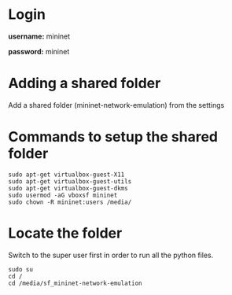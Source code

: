 
# Login
**username:** mininet

**password:** mininet

# Adding a shared folder
Add a shared folder (mininet-network-emulation) from the settings

# Commands to setup the shared folder
```
sudo apt-get virtualbox-guest-X11
sudo apt-get virtualbox-guest-utils
sudo apt-get virtualbox-guest-dkms
sudo usermod -aG vboxsf mininet
sudo chown -R mininet:users /media/
```

# Locate the folder

Switch to the super user first in order to run all the python files.
```
sudo su
cd /
cd /media/sf_mininet-network-emulation
``` 
